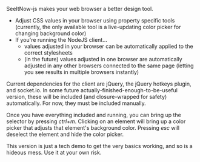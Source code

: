 SeeItNow-js makes your web browser a better design tool.

* Adjust CSS values in your browser using property specific tools (currently, the only available tool is a live-updating color picker for changing background color)
* If you're running the NodeJS client...
	* values adjusted in your browser can be automatically applied to the correct stylesheets
	* (in the future) values adjusted in one browser are automatically adjusted in any other browsers connected to the same page (letting you see results in multiple browsers instantly)

Current dependencies for the client are jQuery, the jQuery hotkeys plugin, and socket.io. In some future actually-finished-enough-to-be-useful version, these will be included (and closure-wrapped for safety) automatically. For now, they must be included manually.

Once you have everything included and running, you can bring up the selector by pressing _ctrl+m_. Clicking on an element will bring up a color picker that adjusts that element's background color. Pressing _esc_ will deselect the element and hide the color picker.

This version is just a tech demo to get the very basics working, and so is a hideous mess. Use it at your own risk.

